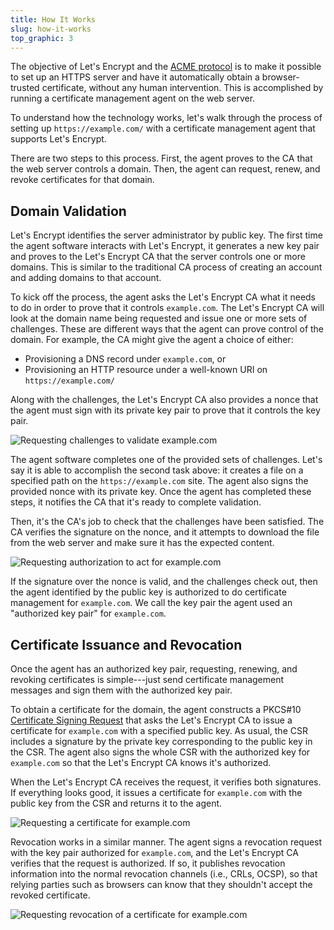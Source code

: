 ```yaml
---
title: How It Works
slug: how-it-works
top_graphic: 3
---
```


The objective of Let's&nbsp;Encrypt and the [ACME protocol](https://ietf-wg-acme.github.io/acme/) is to make it possible to set up an HTTPS server and have it automatically obtain a browser-trusted certificate, without any human intervention.  This is accomplished by running a certificate management agent on the web server.

To understand how the technology works, let's walk through the process of setting up `https://example.com/` with a certificate management agent that supports Let's&nbsp;Encrypt.

There are two steps to this process.  First, the agent proves to the CA that the web server controls a domain.  Then, the agent can request, renew, and revoke certificates for that domain.

## Domain Validation

Let's&nbsp;Encrypt identifies the server administrator by public key.  The first time the agent software interacts with Let's&nbsp;Encrypt, it generates a new key pair and proves to the Let's&nbsp;Encrypt CA that the server controls one or more domains.  This is similar to the traditional CA process of creating an account and adding domains to that account.

To kick off the process, the agent asks the Let's Encrypt CA what it needs to do in order to prove that it controls `example.com`.  The Let's Encrypt CA will look at the domain name being requested and issue one or more sets of challenges.   These are different ways that the agent can prove control of the domain.  For example, the CA might give the agent a choice of either:

* Provisioning a DNS record under `example.com`, or
* Provisioning an HTTP resource under a well-known URI on `https://example.com/`

Along with the challenges, the Let's Encrypt CA also provides a nonce that the agent must sign with its private key pair to prove that it controls the key pair.

<div class="howitworks-figure">
<img alt="Requesting challenges to validate example.com"
     src="/images/howitworks_challenge.png"/>
</div>

The agent software completes one of the provided sets of challenges.   Let's say it is able to accomplish the second task above: it creates a file on a specified path on the `https://example.com` site.  The agent also signs the provided nonce with its private key.  Once the agent has completed these steps, it notifies the CA that it's ready to complete validation.

Then, it's the CA's job to check that the challenges have been satisfied.  The CA verifies the signature on the nonce, and it attempts to download the file from the web server and make sure it has the expected content.

<div class="howitworks-figure">
<img alt="Requesting authorization to act for example.com"
     src="/images/howitworks_authorization.png"/>
</div>

If the signature over the nonce is valid, and the challenges check out, then the agent identified by the public key is authorized to do certificate management for `example.com`.  We call the key pair the agent used an "authorized key pair" for `example.com`.


## Certificate Issuance and Revocation

Once the agent has an authorized key pair, requesting, renewing, and revoking certificates is simple---just send certificate management messages and sign them with the authorized key pair.

To obtain a certificate for the domain, the agent constructs a PKCS#10 [Certificate Signing Request](http://tools.ietf.org/html/rfc2986) that asks the Let's&nbsp;Encrypt CA to issue a certificate for `example.com` with a specified public key.  As usual, the CSR includes a signature by the private key corresponding to the public key in the CSR.  The agent also signs the whole CSR with the authorized key for `example.com` so that the Let's&nbsp;Encrypt CA knows it's authorized.

When the Let's&nbsp;Encrypt CA receives the request, it verifies both signatures.  If everything looks good, it issues a certificate for `example.com` with the public key from the CSR and returns it to the agent.

<div class="howitworks-figure">
<img alt="Requesting a certificate for example.com"
     src="/images/howitworks_certificate.png"/>
</div>

Revocation works in a similar manner.  The agent signs a revocation request with the key pair authorized for `example.com`, and the Let's&nbsp;Encrypt CA verifies that the request is authorized.  If so, it publishes revocation information into the normal revocation channels (i.e., CRLs, OCSP), so that relying parties such as browsers can know that they shouldn't accept the revoked certificate.

<div class="howitworks-figure">
<img alt="Requesting revocation of a certificate for example.com"
     src="/images/howitworks_revocation.png"/>
</div>

